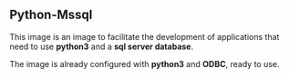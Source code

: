 ## Python-Mssql

This image is an image to facilitate the development of applications that need to use **python3** and a **sql server database**.

The image is already configured with **python3** and **ODBC**, ready to use.